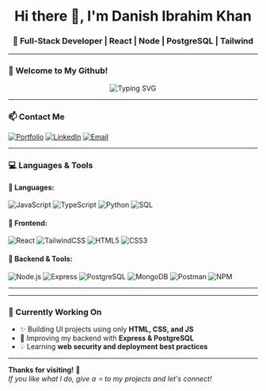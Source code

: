 <h1 align="center">Hi there 👋, I'm Danish Ibrahim Khan</h1>
<h3 align="center">🚀 Full-Stack Developer | React | Node | PostgreSQL | Tailwind</h3>

---

### 🌟 Welcome to My Github!

<p align="center">
  <img src="https://readme-typing-svg.herokuapp.com?font=Fira+Code&duration=3000&pause=500&color=00F763&center=true&vCenter=true&width=435&lines=Full-Stack+Web+Developer;Open+Source+Enthusiast;JavaScript+%7C+React+%7C+Node+%7C+SQL" alt="Typing SVG" />
</p>

---

### 📫 Contact Me
[![Portfolio](https://img.shields.io/badge/🌐%20Portfolio-blue?style=for-the-badge)](https://mr-danishibrahim.netlify.app/)
[![LinkedIn](https://img.shields.io/badge/LinkedIn-DanishIbrahimKhan-blue?logo=linkedin&style=for-the-badge)](https://linkedin.com/in/your-link)
[![Email](https://img.shields.io/badge/Email-mr.danishibrahimk@gmai.com-red?style=for-the-badge&logo=gmail)](mailto:mr.danishibrahimk@gmail.com)

---

### 💻 Languages & Tools

#### 🧠 Languages:
![JavaScript](https://img.shields.io/badge/-JavaScript-F7DF1E?logo=javascript&logoColor=black&style=flat-square)
![TypeScript](https://img.shields.io/badge/-TypeScript-3178C6?logo=typescript&logoColor=white&style=flat-square)
![Python](https://img.shields.io/badge/-Python-3776AB?logo=python&logoColor=white&style=flat-square)
![SQL](https://img.shields.io/badge/-SQL-4479A1?logo=mysql&logoColor=white&style=flat-square)

#### 🎨 Frontend:
![React](https://img.shields.io/badge/-React-61DAFB?logo=react&logoColor=black&style=flat-square)
![TailwindCSS](https://img.shields.io/badge/-TailwindCSS-38B2AC?logo=tailwind-css&logoColor=white&style=flat-square)
![HTML5](https://img.shields.io/badge/-HTML5-E34F26?logo=html5&logoColor=white&style=flat-square)
![CSS3](https://img.shields.io/badge/-CSS3-1572B6?logo=css3&logoColor=white&style=flat-square)

#### 🔧 Backend & Tools:
![Node.js](https://img.shields.io/badge/-Node.js-339933?logo=node.js&logoColor=white&style=flat-square)
![Express](https://img.shields.io/badge/-Express-000000?logo=express&logoColor=white&style=flat-square)
![PostgreSQL](https://img.shields.io/badge/-PostgreSQL-4169E1?logo=postgresql&logoColor=white&style=flat-square)
![MongoDB](https://img.shields.io/badge/-MongoDB-47A248?logo=mongodb&logoColor=white&style=flat-square)
![Postman](https://img.shields.io/badge/-Postman-FF6C37?logo=postman&logoColor=white&style=flat-square)
![NPM](https://img.shields.io/badge/-NPM-CB3837?logo=npm&logoColor=white&style=flat-square)

---

---

### 🧠 Currently Working On
- ✨ Building UI projects using only **HTML, CSS, and JS**
- 🧩 Improving my backend with **Express & PostgreSQL**
- 💡 Learning **web security and deployment best practices**

---

**Thanks for visiting!** 🙌  
_If you like what I do, give a ⭐ to my projects and let's connect!_
